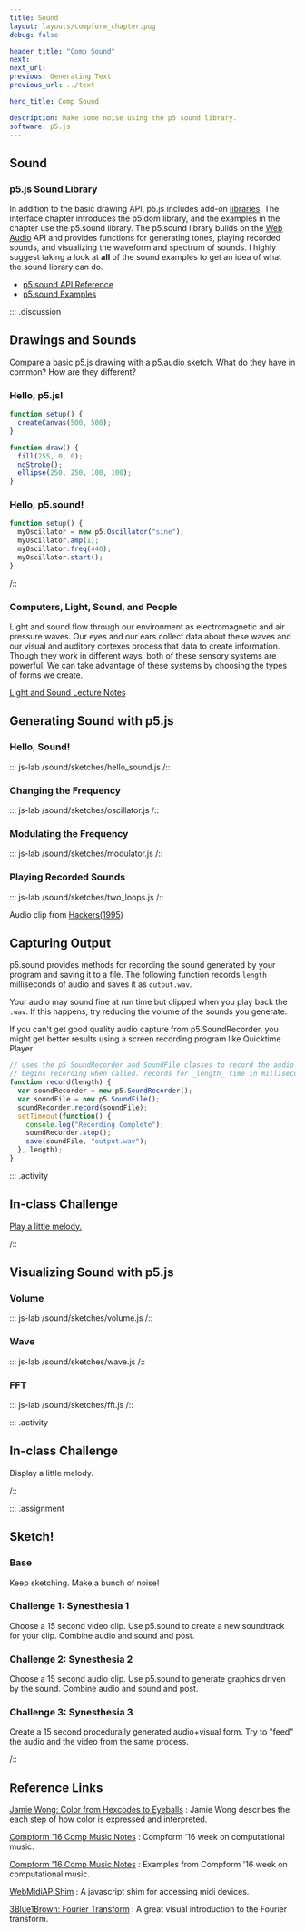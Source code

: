 ```yaml
---
title: Sound
layout: layouts/compform_chapter.pug
debug: false

header_title: "Comp Sound"
next:
next_url:
previous: Generating Text
previous_url: ../text

hero_title: Comp Sound

description: Make some noise using the p5 sound library.
software: p5.js
---
```


## Sound

### p5.js Sound Library

In addition to the basic drawing API, p5.js includes add-on [libraries](https://p5js.org/libraries/). The interface chapter introduces the p5.dom library, and the examples in the chapter use the p5.sound library. The p5.sound library builds on the [Web Audio](https://developer.mozilla.org/en-US/docs/Web/API/Web_Audio_API) API and provides functions for generating tones, playing recorded sounds, and visualizing the waveform and spectrum of sounds. I highly suggest taking a look at **all** of the sound examples to get an idea of what the sound library can do.

<!--[[Is the interface chapter on the p5 website? I couldn't find it.]]-->

- [p5.sound API Reference](https://p5js.org/reference/#/libraries/p5.sound)
- [p5.sound Examples](https://p5js.org/examples/)

::: .discussion

## Drawings and Sounds

Compare a basic p5.js drawing with a p5.audio sketch. What do they have in common? How are they different?

### Hello, p5.js!

```javascript
function setup() {
  createCanvas(500, 500);
}

function draw() {
  fill(255, 0, 0);
  noStroke();
  ellipse(250, 250, 100, 100);
}
```

### Hello, p5.sound!

```javascript
function setup() {
  myOscillator = new p5.Oscillator("sine");
  myOscillator.amp(1);
  myOscillator.freq(440);
  myOscillator.start();
}
```

/::

### Computers, Light, Sound, and People

Light and sound flow through our environment as electromagnetic and air pressure waves. Our eyes and our ears collect data about these waves and our visual and auditory cortexes process that data to create information. Though they work in different ways, both of these sensory systems are powerful. We can take advantage of these systems by choosing the types of forms we create.

<!--[[This last sentence is unclear to me...I'll work on it.]]-->

[Light and Sound Lecture Notes](./light_and_sound.html)

## Generating Sound with p5.js

### Hello, Sound!

::: js-lab
/sound/sketches/hello_sound.js
/::

### Changing the Frequency

::: js-lab
/sound/sketches/oscillator.js
/::

### Modulating the Frequency

::: js-lab
/sound/sketches/modulator.js
/::

### Playing Recorded Sounds

::: js-lab
/sound/sketches/two_loops.js
/::

Audio clip from [Hackers(1995)](http://www.imdb.com/title/tt0113243/)

## Capturing Output

p5.sound provides methods for recording the sound generated by your program and saving it to a file. The following function records `length` milliseconds of audio and saves it as `output.wav`.

Your audio may sound fine at run time but clipped when you play back the `.wav`. If this happens, try reducing the volume of the sounds you generate.

If you can't get good quality audio capture from p5.SoundRecorder, you might get better results using a screen recording program like Quicktime Player.

```javascript
// uses the p5 SoundRecorder and SoundFile classes to record the audio output.
// begins recording when called. records for _length_ time in milliseconds.
function record(length) {
  var soundRecorder = new p5.SoundRecorder();
  var soundFile = new p5.SoundFile();
  soundRecorder.record(soundFile);
  setTimeout(function() {
    console.log("Recording Complete");
    soundRecorder.stop();
    save(soundFile, "output.wav");
  }, length);
}
```

::: .activity

## In-class Challenge

[Play a little melody.](https://www.youtube.com/watch?v=DGCvo3RsLkU)

/::

## Visualizing Sound with p5.js

### Volume

::: js-lab
/sound/sketches/volume.js
/::

### Wave

::: js-lab
/sound/sketches/wave.js
/::

### FFT

::: js-lab
/sound/sketches/fft.js
/::

::: .activity

## In-class Challenge

Display a little melody.

/::

::: .assignment

## Sketch!

### Base

Keep sketching. Make a bunch of noise!

### Challenge 1: Synesthesia 1

Choose a 15 second video clip. Use p5.sound to create a new soundtrack for your clip. Combine audio and sound and post.

### Challenge 2: Synesthesia 2

Choose a 15 second audio clip. Use p5.sound to generate graphics driven by the sound. Combine audio and sound and post.

### Challenge 3: Synesthesia 3

Create a 15 second procedurally generated audio+visual form. Try to "feed" the audio and the video from the same process.

/::

## Reference Links

[Jamie Wong: Color from Hexcodes to Eyeballs](http://jamie-wong.com/post/color/)
: Jamie Wong describes the each step of how color is expressed and interpreted.

[Compform '16 Comp Music Notes](http://psam3060-d-s16.github.io/class_notes/week_9/)
: Compform '16 week on computational music.

[Compform '16 Comp Music Notes](http://psam3060-d-s16.github.io/class_notes/week_9/docco_out/)
: Examples from Compform '16 week on computational music.

[WebMidiAPIShim](https://github.com/cwilso/WebMIDIAPIShim)
: A javascript shim for accessing midi devices.

[3Blue1Brown: Fourier Transform](https://www.youtube.com/watch?v=spUNpyF58BY)
: A great visual introduction to the Fourier transform.
